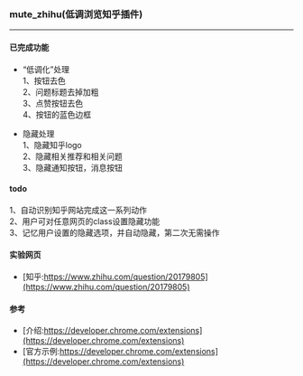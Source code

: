 ### mute_zhihu(低调浏览知乎插件)
---

#### 已完成功能
- “低调化”处理  
1、按钮去色  
2、问题标题去掉加粗  
3、点赞按钮去色  
4、按钮的蓝色边框  

- 隐藏处理  
1、隐藏知乎logo  
2、隐藏相关推荐和相关问题  
3、隐藏通知按钮，消息按钮   

#### todo
1、自动识别知乎网站完成这一系列动作  
2、用户可对任意网页的class设置隐藏功能  
3、记忆用户设置的隐藏选项，并自动隐藏，第二次无需操作  

#### 实验网页
- [知乎:https://www.zhihu.com/question/20179805](https://www.zhihu.com/question/20179805)

#### 参考

- [介绍:https://developer.chrome.com/extensions](https://developer.chrome.com/extensions)
- [官方示例:https://developer.chrome.com/extensions](https://developer.chrome.com/extensions)
